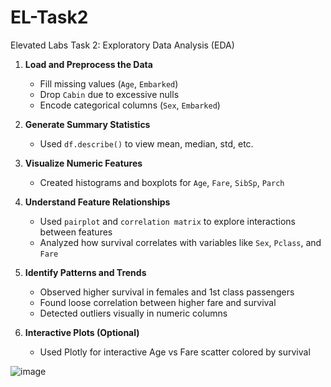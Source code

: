 # EL-Task2
Elevated Labs Task 2: Exploratory Data Analysis (EDA)

1. **Load and Preprocess the Data**
   - Fill missing values (`Age`, `Embarked`)
   - Drop `Cabin` due to excessive nulls
   - Encode categorical columns (`Sex`, `Embarked`)

2. **Generate Summary Statistics**
   - Used `df.describe()` to view mean, median, std, etc.

3. **Visualize Numeric Features**
   - Created histograms and boxplots for `Age`, `Fare`, `SibSp`, `Parch`

4. **Understand Feature Relationships**
   - Used `pairplot` and `correlation matrix` to explore interactions between features
   - Analyzed how survival correlates with variables like `Sex`, `Pclass`, and `Fare`

5. **Identify Patterns and Trends**
   - Observed higher survival in females and 1st class passengers
   - Found loose correlation between higher fare and survival
   - Detected outliers visually in numeric columns

6. **Interactive Plots (Optional)**
   - Used Plotly for interactive Age vs Fare scatter colored by survival


![image](https://github.com/user-attachments/assets/fddc7fee-55d7-4044-ac61-aef68e2515d6)
